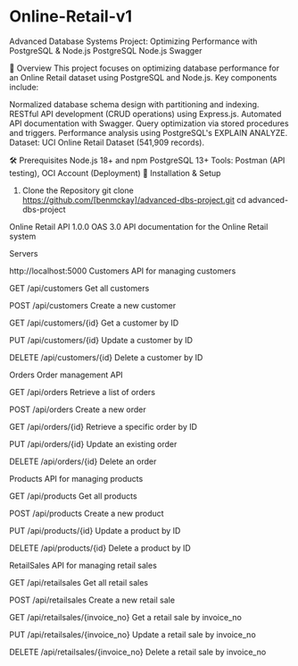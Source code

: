 # Online-Retail-v1
Advanced Database Systems Project: Optimizing Performance with PostgreSQL & Node.js
PostgreSQL Node.js Swagger

📌 Overview
This project focuses on optimizing database performance for an Online Retail dataset using PostgreSQL and Node.js. Key components include:

Normalized database schema design with partitioning and indexing.
RESTful API development (CRUD operations) using Express.js.
Automated API documentation with Swagger.
Query optimization via stored procedures and triggers.
Performance analysis using PostgreSQL's EXPLAIN ANALYZE.
Dataset: UCI Online Retail Dataset (541,909 records).

🛠️ Prerequisites
Node.js 18+ and npm
PostgreSQL 13+
Tools: Postman (API testing), OCI Account (Deployment)
🚀 Installation & Setup
1. Clone the Repository
git clone https://github.com/[benmckay]/advanced-dbs-project.git
cd advanced-dbs-project


Online Retail API
 1.0.0 
OAS 3.0
API documentation for the Online Retail system

Servers

http://localhost:5000
Customers
API for managing customers



GET
/api/customers
Get all customers


POST
/api/customers
Create a new customer


GET
/api/customers/{id}
Get a customer by ID


PUT
/api/customers/{id}
Update a customer by ID


DELETE
/api/customers/{id}
Delete a customer by ID

Orders
Order management API



GET
/api/orders
Retrieve a list of orders


POST
/api/orders
Create a new order


GET
/api/orders/{id}
Retrieve a specific order by ID


PUT
/api/orders/{id}
Update an existing order


DELETE
/api/orders/{id}
Delete an order

Products
API for managing products



GET
/api/products
Get all products


POST
/api/products
Create a new product


PUT
/api/products/{id}
Update a product by ID


DELETE
/api/products/{id}
Delete a product by ID

RetailSales
API for managing retail sales



GET
/api/retailsales
Get all retail sales


POST
/api/retailsales
Create a new retail sale


GET
/api/retailsales/{invoice_no}
Get a retail sale by invoice_no


PUT
/api/retailsales/{invoice_no}
Update a retail sale by invoice_no


DELETE
/api/retailsales/{invoice_no}
Delete a retail sale by invoice_no
